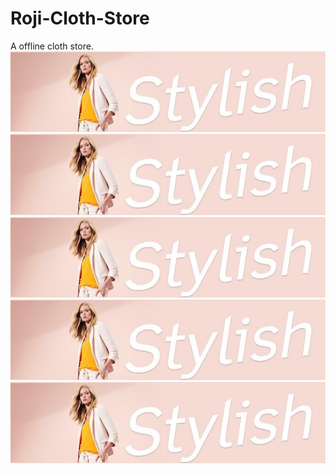 # Roji-Cloth-Store
A offline cloth store.
![](images/aa.jpg)
![](images/aa.jpg)
![](images/aa.jpg)
![](images/aa.jpg)
![](images/aa.jpg)


